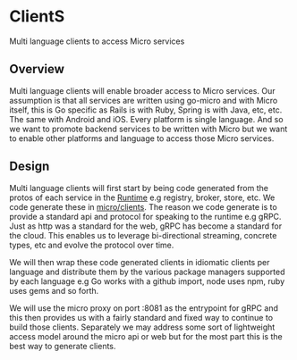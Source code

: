 # ClientS

Multi language clients to access Micro services

## Overview

Multi language clients will enable broader access to Micro services. Our assumption is that all services are written 
using go-micro and with Micro itself, this is Go specific as Rails is with Ruby, Spring is with Java, etc, etc. The same with Android and iOS. Every platform is single language. And so we want to promote backend services to be written with Micro but we want to enable other platforms and language to access those Micro services.

## Design

Multi language clients will first start by being code generated from the protos of each service in the [Runtime](https://github.com/micro/micro) e.g registry, broker, store, etc. We code generate these in [micro/clients](https://github.com/micro/clients). The reason we code generate is to provide a standard api and protocol for speaking 
to the runtime e.g gRPC. Just as http was a standard for the web, gRPC has become a standard for the cloud. 
This enables us to leverage bi-directional streaming, concrete types, etc and evolve the protocol over time.

We will then wrap these code generated clients in idiomatic clients per language and distribute them by the 
various package managers supported by each language e.g Go works with a github import, node uses npm, 
ruby uses gems and so forth.

We will use the micro proxy on port :8081 as the entrypoint for gRPC and this then provides us with a fairly 
standard and fixed way to continue to build those clients. Separately we may address some sort of lightweight 
access model around the micro api or web but for the most part this is the best way to generate clients.

